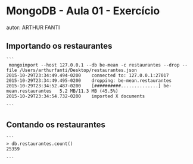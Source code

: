 # MongoDB - Aula 01 - Exercício
autor: ARTHUR FANTI

## Importando os restaurantes

    ```
     mongoimport --host 127.0.0.1 --db be-mean -c restaurantes --drop --file /Users/arthurfanti/Desktop/restaurantes.json
    2015-10-29T23:34:49.494-0200    connected to: 127.0.0.1:27017
    2015-10-29T23:34:49.495-0200    dropping: be-mean.restaurantes
    2015-10-29T23:34:52.487-0200    [##########..............] be-mean.restaurantes   5.2 MB/11.3 MB (45.5%)
    2015-10-29T23:34:54.732-0200    imported X documents

    ```

## Contando os restaurantes

    ```
    > db.restaurantes.count()
    25359

    ```
